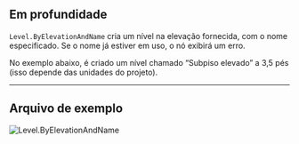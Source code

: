 ## Em profundidade
`Level.ByElevationAndName` cria um nível na elevação fornecida, com o nome especificado. Se o nome já estiver em uso, o nó exibirá um erro.

No exemplo abaixo, é criado um nível chamado “Subpiso elevado” a 3,5 pés (isso depende das unidades do projeto).
___
## Arquivo de exemplo

![Level.ByElevationAndName](./Revit.Elements.Level.ByElevationAndName_img.jpg)
